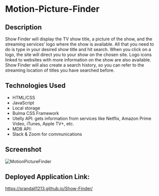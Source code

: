 # Motion-Picture-Finder

## Description 

Show Finder will display the TV show title, a picture of the show, and the streaming services’ logo where the show is available. All that you need to do is type in your desired show title and hit search. When you click on a logo, the site will direct you to your show on the chosen site. Logo icons linked to websites with more information on the show are also available. Show Finder will also create a search history, so you can refer to the streaming location of titles you have searched before.


## Technologies Used

- HTML/CSS
- JavaScript
- Local storage
- Bulma CSS Framework
- Utelly API: gets information from services like Netflix, Amazon Prime Video, iTunes, Apple TV+, etc.
- MDB API: 
- Slack & Zoom for communications

## Screenshot
![MotionPictureFinder]()

## Deployed Application Link: 
https://srandall1213.github.io/Show-Finder/

